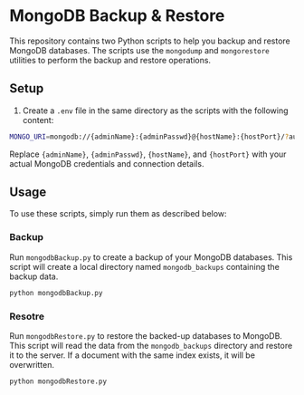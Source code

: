 # MongoDB Backup & Restore

This repository contains two Python scripts to help you backup and restore MongoDB databases. The scripts use the `mongodump` and `mongorestore` utilities to perform the backup and restore operations.

## Setup

1. Create a `.env` file in the same directory as the scripts with the following content:
```sh
MONGO_URI=mongodb://{adminName}:{adminPasswd}@{hostName}:{hostPort}/?authSource=admin
```
Replace `{adminName}`, `{adminPasswd}`, `{hostName}`, and `{hostPort}` with your actual MongoDB credentials and connection details.

## Usage

To use these scripts, simply run them as described below:

### Backup

Run `mongodbBackup.py` to create a backup of your MongoDB databases. This script will create a local directory named `mongodb_backups` containing the backup data.

```sh
python mongodbBackup.py
```

### Resotre
Run `mongodbRestore.py` to restore the backed-up databases to MongoDB. This script will read the data from the `mongodb_backups` directory and restore it to the server. If a document with the same index exists, it will be overwritten.

```sh
python mongodbRestore.py
```
